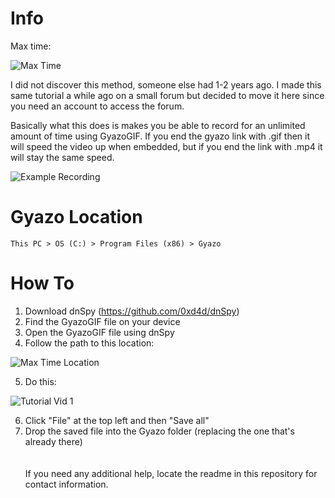 # Info 

Max time:

![Max Time](https://i.vgy.me/eVz8s3.png)

I did not discover this method, someone else had 1-2 years ago. I made this same tutorial a while ago on a small forum but decided to move it here since you need an account to access the forum. 


Basically what this does is makes you be able to record for an unlimited amount of time using GyazoGIF. If you end the gyazo link with .gif then it will speed the video up when embedded, but if you end the link with .mp4 it will stay the same speed.

![Example Recording](https://i.gyazo.com/da6030314e7aafe030e9868312f22b39.gif)

# Gyazo Location

```
This PC > OS (C:) > Program Files (x86) > Gyazo
```

# How To

1) Download dnSpy (https://github.com/0xd4d/dnSpy)
2) Find the GyazoGIF file on your device
3) Open the GyazoGIF file using dnSpy
4) Follow the path to this location: 

![Max Time Location](https://i.vgy.me/OdojsM.jpg)

5) Do this: 

![Tutorial Vid 1](https://i.gyazo.com/d1efddc285ffe9c8324bc74be8d1cdb1.gif)

6) Click "File" at the top left and then "Save all"
7) Drop the saved file into the Gyazo folder (replacing the one that's already there) 
<br><br><br>
If you need any additional help, locate the readme in this repository for contact information.
